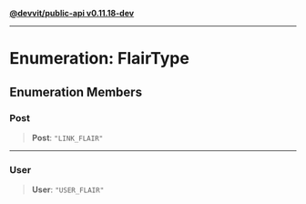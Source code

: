 [**@devvit/public-api v0.11.18-dev**](../../README.md)

---

# Enumeration: FlairType

## Enumeration Members

<a id="post"></a>

### Post

> **Post**: `"LINK_FLAIR"`

---

<a id="user"></a>

### User

> **User**: `"USER_FLAIR"`

